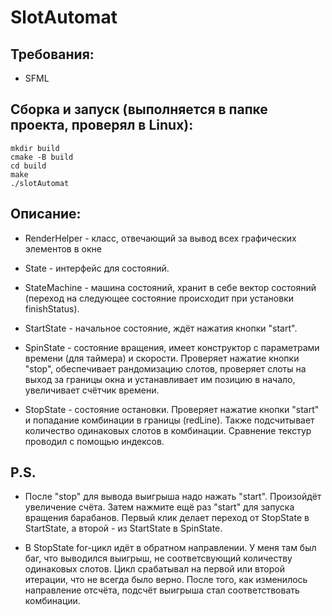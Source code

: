 # SlotAutomat
## Требования:
- SFML

## Сборка и запуск (выполняется в папке проекта, проверял в Linux):

    mkdir build
    cmake -B build
    cd build
    make
    ./slotAutomat
    
## Описание:

- RenderHelper - класс, отвечающий за вывод всех графических элементов в окне

- State - интерфейс для состояний.

- StateMachine - машина состояний, хранит в себе вектор состояний (переход на следующее состояние происходит при установки finishStatus).

- StartState - начальное состояние, ждёт нажатия кнопки "start".

- SpinState - состояние вращения, имеет конструктор с параметрами времени (для таймера) и скорости. Проверяет нажатие кнопки "stop", обеспечивает рандомизацию слотов, проверяет слоты на выход за границы окна и устанавливает им позицию в начало, увеличивает счётчик времени.

- StopState - состояние остановки. Проверяет нажатие кнопки "start" и попадание комбинации в границы (redLine). Также подсчитывает количество одинаковых слотов в комбинации. Сравнение текстур проводил с помощью индексов.

## P.S.
- После "stop" для вывода выигрыша надо нажать "start". Произойдёт увеличение счёта. Затем нажмите ещё раз "start" для запуска вращения барабанов. Первый клик делает переход от StopState в StartState, а второй - из StartState в SpinState.

- В StopState for-цикл идёт в обратном направлении. У меня там был баг, что выводился выигрыш, не соответсвующий количеству одинаковых слотов. Цикл срабатывал на первой или второй итерации, что не всегда было верно. После того, как изменилось направление отсчёта, подсчёт выигрыша стал соответствовать комбинации.
